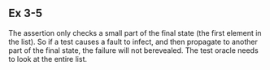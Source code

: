 ## Ex 3-5
The assertion only checks a small part of the final state (the first element in the list).
So if a test causes a fault to infect, and then propagate to another part of the final state, the failure will not berevealed.
The test oracle needs to look at the entire list.
